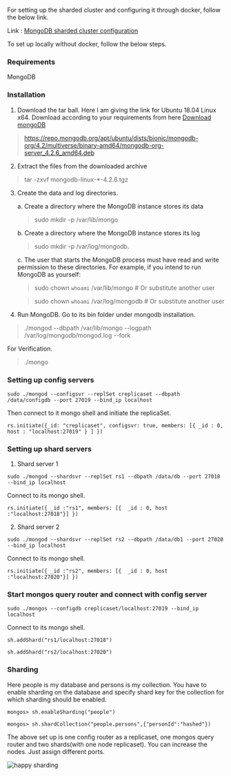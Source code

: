 For setting up the sharded cluster and configuring it through docker, follow the below link. 

Link : [MongoDB sharded cluster configuration](https://medium.com/@pranaygoud36/mongodb-sharding-9c5357a95ec1)

To set up locally without docker, follow the below steps.

### Requirements

MongoDB

### Installation

1. Download the tar ball. Here I am giving the link for Ubuntu 18.04 Linux x64. Download according to your requirements from here [Download mongoDB](https://www.mongodb.com/download-center/community?tck=docs_server)

> https://repo.mongodb.org/apt/ubuntu/dists/bionic/mongodb-org/4.2/multiverse/binary-amd64/mongodb-org-server_4.2.6_amd64.deb

2. Extract the files from the downloaded archive

> tar -zxvf mongodb-linux-*-4.2.6.tgz

3. Create the data and log directories.

      a. Create a directory where the MongoDB instance stores its data

    > sudo mkdir -p /var/lib/mongo

      b. Create a directory where the MongoDB instance stores its log

    > sudo mkdir -p /var/log/mongodb.

      c. The user that starts the MongoDB process must have read and write permission to these directories. For example, if you intend to run MongoDB as yourself:
      
    > sudo chown `whoami` /var/lib/mongo     # Or substitute another user
    
    > sudo chown `whoami` /var/log/mongodb   # Or substitute another user
    
4. Run MongoDB. Go to its bin folder under mongodb installation.

  > ./mongod --dbpath /var/lib/mongo --logpath /var/log/mongodb/mongod.log --fork
  
  For Verification.
  
  > ./mongo
  
  
  

### Setting up config servers

`sudo ./mongod --configsvr --replSet creplicaset --dbpath /data/configdb --port 27019 --bind_ip localhost`

Then connect to it mongo shell and initiate the replicaSet.

`rs.initiate({_id: "creplicaset",
    configsvr: true,
    members: [{
        _id : 0,
        host : "localhost:27019" } ]
        })`
        
### Setting up shard servers

1. Shard server 1

`sudo ./mongod --shardsvr --replSet rs1 --dbpath /data/db --port 27018 --bind_ip localhost `

Connect to its mongo shell.

`rs.initiate({
    _id :"rs1",
    members: [{ 
    _id : 0,
    host :"localhost:27018"}]
    })`
    
2. Shard server 2

`sudo ./mongod --shardsvr --replSet rs2 --dbpath /data/db1 --port 27020 --bind_ip localhost`

Connect to its mongo shell.

`rs.initiate({
    _id :"rs2",
    members: [{ 
    _id : 0,
    host :"localhost:27020"}]
    })`
        
### Start mongos query router and connect with config server

`sudo ./mongos --configdb creplicaset/localhost:27019 --bind_ip localhost`

Connect to its mongo shell.

`sh.addShard("rs1/localhost:27018")`

`sh.addShard("rs2/localhost:27020")`

### Sharding

Here people is my database and persons is my collection. You have to enable sharding on the database and specify shard key for the collection for which sharding should be enabled.

`mongos> sh.enableSharding("people")`

`mongos> sh.shardCollection("people.persons",{"personId":"hashed"})`


The above set up is one config router as a replicaset, one mongos query router and two shards(with one node replicaset). You can increase the nodes. Just assign different ports.



![happy sharding](https://fontmeme.com/temporary/70897ad4e9b1c7e726e2f7d410ac3b03.png)







        
  

